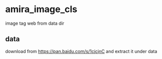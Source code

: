 # amira_image_cls
image tag web from data dir


## data

download from https://pan.baidu.com/s/1cjcjnC and extract it under data